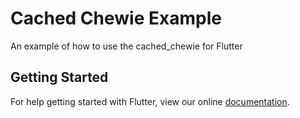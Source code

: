 # Cached Chewie Example

An example of how to use the cached_chewie for Flutter

## Getting Started

For help getting started with Flutter, view our online
[documentation](http://flutter.io/).
